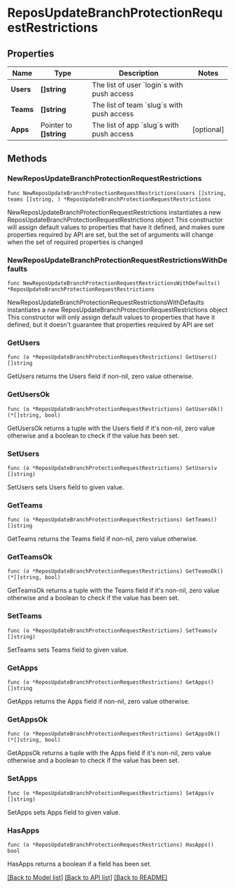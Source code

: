 # ReposUpdateBranchProtectionRequestRestrictions

## Properties

Name | Type | Description | Notes
------------ | ------------- | ------------- | -------------
**Users** | **[]string** | The list of user &#x60;login&#x60;s with push access | 
**Teams** | **[]string** | The list of team &#x60;slug&#x60;s with push access | 
**Apps** | Pointer to **[]string** | The list of app &#x60;slug&#x60;s with push access | [optional] 

## Methods

### NewReposUpdateBranchProtectionRequestRestrictions

`func NewReposUpdateBranchProtectionRequestRestrictions(users []string, teams []string, ) *ReposUpdateBranchProtectionRequestRestrictions`

NewReposUpdateBranchProtectionRequestRestrictions instantiates a new ReposUpdateBranchProtectionRequestRestrictions object
This constructor will assign default values to properties that have it defined,
and makes sure properties required by API are set, but the set of arguments
will change when the set of required properties is changed

### NewReposUpdateBranchProtectionRequestRestrictionsWithDefaults

`func NewReposUpdateBranchProtectionRequestRestrictionsWithDefaults() *ReposUpdateBranchProtectionRequestRestrictions`

NewReposUpdateBranchProtectionRequestRestrictionsWithDefaults instantiates a new ReposUpdateBranchProtectionRequestRestrictions object
This constructor will only assign default values to properties that have it defined,
but it doesn't guarantee that properties required by API are set

### GetUsers

`func (o *ReposUpdateBranchProtectionRequestRestrictions) GetUsers() []string`

GetUsers returns the Users field if non-nil, zero value otherwise.

### GetUsersOk

`func (o *ReposUpdateBranchProtectionRequestRestrictions) GetUsersOk() (*[]string, bool)`

GetUsersOk returns a tuple with the Users field if it's non-nil, zero value otherwise
and a boolean to check if the value has been set.

### SetUsers

`func (o *ReposUpdateBranchProtectionRequestRestrictions) SetUsers(v []string)`

SetUsers sets Users field to given value.


### GetTeams

`func (o *ReposUpdateBranchProtectionRequestRestrictions) GetTeams() []string`

GetTeams returns the Teams field if non-nil, zero value otherwise.

### GetTeamsOk

`func (o *ReposUpdateBranchProtectionRequestRestrictions) GetTeamsOk() (*[]string, bool)`

GetTeamsOk returns a tuple with the Teams field if it's non-nil, zero value otherwise
and a boolean to check if the value has been set.

### SetTeams

`func (o *ReposUpdateBranchProtectionRequestRestrictions) SetTeams(v []string)`

SetTeams sets Teams field to given value.


### GetApps

`func (o *ReposUpdateBranchProtectionRequestRestrictions) GetApps() []string`

GetApps returns the Apps field if non-nil, zero value otherwise.

### GetAppsOk

`func (o *ReposUpdateBranchProtectionRequestRestrictions) GetAppsOk() (*[]string, bool)`

GetAppsOk returns a tuple with the Apps field if it's non-nil, zero value otherwise
and a boolean to check if the value has been set.

### SetApps

`func (o *ReposUpdateBranchProtectionRequestRestrictions) SetApps(v []string)`

SetApps sets Apps field to given value.

### HasApps

`func (o *ReposUpdateBranchProtectionRequestRestrictions) HasApps() bool`

HasApps returns a boolean if a field has been set.


[[Back to Model list]](../README.md#documentation-for-models) [[Back to API list]](../README.md#documentation-for-api-endpoints) [[Back to README]](../README.md)


